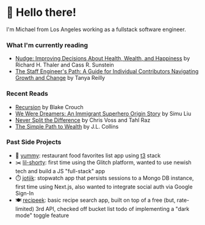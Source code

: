 # 👋 Hello there!

I'm Michael from Los Angeles working as a fullstack software engineer.

### What I'm currently reading
* [Nudge: Improving Decisions About Health, Wealth, and Happiness](https://www.goodreads.com/book/show/58007618-nudge) by Richard H. Thaler and Cass R. Sunstein
* [The Staff Engineer's Path: A Guide for Individual Contributors Navigating Growth and Change](https://www.goodreads.com/book/show/59694859-the-staff-engineer-s-path) by Tanya Reilly

### Recent Reads
* [Recursion](https://www.goodreads.com/book/show/42046112-recursion) by Blake Crouch
* [We Were Dreamers: An Immigrant Superhero Origin Story](https://www.goodreads.com/en/book/show/52582665-we-were-dreamers) by Simu Liu
* [Never Split the Difference](https://www.goodreads.com/book/show/26156469-never-split-the-difference) by Chris Voss and Tahl Raz
* [The Simple Path to Wealth](https://www.goodreads.com/book/show/30646587-the-simple-path-to-wealth) by J.L. Collins

### Past Side Projects
* 🍴 [yummy](https://yummy-mbchoa.vercel.app): restaurant food favorites list app using [t3](https://create.t3.gg/) stack
* ✂️ [lil-shorty](https://lil-shorty.glitch.me): first time using the Glitch platform, wanted to use newish tech and build a JS "full-stack" app
* ⏱️ [jotjik](https://jotjik.vercel.app/): stopwatch app that persists sessions to a Mongo DB instance, first time using Next.js, also wanted to integrate social auth via Google Sign-In
* 🍽️ [recipeek](https://recipeek.app): basic recipe search app, built on top of a free (but, rate-limited) 3rd API, checked off bucket list todo of implementing a "dark mode" toggle feature
